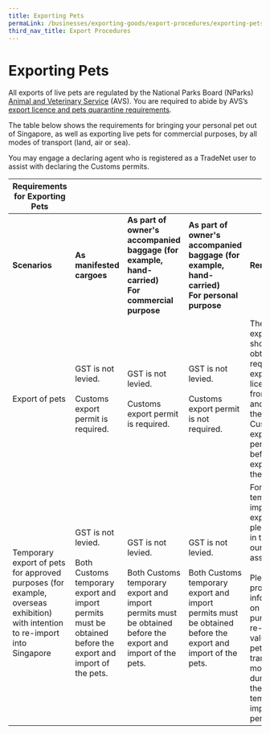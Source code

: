 ```yaml
---
title: Exporting Pets
permaLink: /businesses/exporting-goods/export-procedures/exporting-pets
third_nav_title: Export Procedures
---
```


# Exporting Pets

All exports of live pets are regulated by the National Parks Board (NParks)  [Animal and Veterinary Service](https://www.nparks.gov.sg/avs) (AVS). You are required to abide by AVS’s  [export licence and pets quarantine requirements](https://www.nparks.gov.sg/avs/pets/bringing-animals-into-singapore-and-exporting/exporting-dogs-and-cats/preparing-to-leave-singapore).

The table below shows the requirements for bringing your personal pet out of Singapore, as well as exporting live pets for commercial purposes, by all modes of transport (land, air or sea).

You may engage a declaring agent who is registered as a TradeNet user to assist with declaring the Customs permits.

|Requirements for Exporting Pets  |  | |  | |
|--|--|--|--  |--|
| **Scenarios** |**As manifested cargoes**  |**As part of owner's accompanied baggage (for example, hand-carried) <br> For commercial purpose** | **As part of owner's accompanied baggage (for example, hand-carried) <br> For personal purpose** |**Remarks** |
| Export of pets | GST is not levied. <br><br>  Customs export permit is required.| GST is not levied. <br><br>   Customs export permit is required. | GST is not levied.<br><br>   Customs export permit is not required. |The exporter should obtain the required export licences from AVS and declare the Customs export permit before the export of the pets.|
| Temporary export of pets for approved purposes (for example, overseas exhibition) with intention to re-import into Singapore |   GST is not levied.<br><br>    Both Customs temporary export and import permits must be obtained before the export and import of the pets. |  GST is not levied.<br><br>   Both Customs temporary export and import permits must be obtained before the export and import of the pets.|   GST is not levied.<br><br>    Both Customs temporary export and import permits must be obtained before the export and import of the pets. |For temporary import or export, please write in to  [us](mailto:customs_documentation@customs.gov.sg) for our assessment.<br> <br> Please provide information on the purpose of re-import, value of the pets, transport mode, and duration of the temporary import period.|


